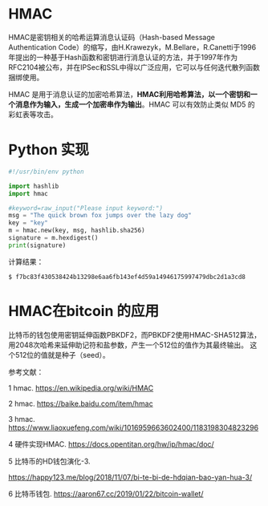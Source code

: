 # HMAC

HMAC是密钥相关的哈希运算消息认证码（Hash-based Message Authentication Code）的缩写，由H.Krawezyk，M.Bellare，R.Canetti于1996年提出的一种基于Hash函数和密钥进行消息认证的方法，并于1997年作为RFC2104被公布，并在IPSec和SSL中得以广泛应用，它可以与任何迭代散列函数捆绑使用。

HMAC 是用于消息认证的加密哈希算法，**HMAC利用哈希算法，以一个密钥和一个消息作为输入，生成一个加密串作为输出**。HMAC 可以有效防止类似 MD5 的彩虹表等攻击。

# Python 实现

```py
#!/usr/bin/env python

import hashlib
import hmac

#keyword=raw_input("Please input keyword:")
msg = "The quick brown fox jumps over the lazy dog"
key = "key"
m = hmac.new(key, msg, hashlib.sha256)
signature = m.hexdigest()
print(signature)

```

计算结果：

```shell
$ f7bc83f430538424b13298e6aa6fb143ef4d59a14946175997479dbc2d1a3cd8
```

# HMAC在bitcoin 的应用

比特币的钱包使用密钥延伸函数PBKDF2，而PBKDF2使用HMAC-SHA512算法，用2048次哈希来延伸助记符和盐参数，产生一个512位的值作为其最终输出。 这个512位的值就是种子（seed）。



参考文献：

1 hmac. https://en.wikipedia.org/wiki/HMAC

2 hmac. https://baike.baidu.com/item/hmac

3 hmac. https://www.liaoxuefeng.com/wiki/1016959663602400/1183198304823296

4 硬件实现HMAC. https://docs.opentitan.org/hw/ip/hmac/doc/

5 比特币的HD钱包演化-3. 

https://happy123.me/blog/2018/11/07/bi-te-bi-de-hdqian-bao-yan-hua-3/

6 比特币钱包. https://aaron67.cc/2019/01/22/bitcoin-wallet/

